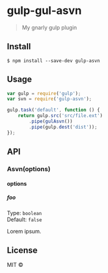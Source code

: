 # gulp-gul-asvn 

> My gnarly gulp plugin


## Install

```
$ npm install --save-dev gulp-asvn
```


## Usage

```js
var gulp = require('gulp');
var svn = require('gulp-asvn');

gulp.task('default', function () {
	return gulp.src('src/file.ext')
		.pipe(gulAsvn())
		.pipe(gulp.dest('dist'));
});
```


## API

### Asvn(options)

#### options

##### foo

Type: `boolean`  
Default: `false`

Lorem ipsum.


## License

MIT © [](https://github.com/Scheffer)
